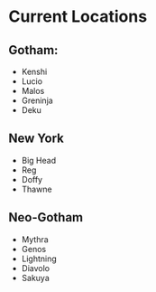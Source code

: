 # Current Locations

## Gotham:
- Kenshi
- Lucio
- Malos
- Greninja
- Deku

## New York
- Big Head
- Reg
- Doffy
- Thawne

## Neo-Gotham
- Mythra
- Genos
- Lightning
- Diavolo
- Sakuya
